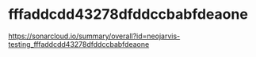 # fffaddcdd43278dfddccbabfdeaone
https://sonarcloud.io/summary/overall?id=neojarvis-testing_fffaddcdd43278dfddccbabfdeaone
